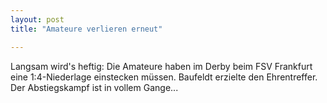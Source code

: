 ```yaml
---
layout: post
title: "Amateure verlieren erneut"

---
```


Langsam wird's heftig: Die Amateure haben im Derby beim FSV Frankfurt eine 1:4-Niederlage einstecken müssen. Baufeldt erzielte den Ehrentreffer. Der Abstiegskampf ist in vollem Gange...


